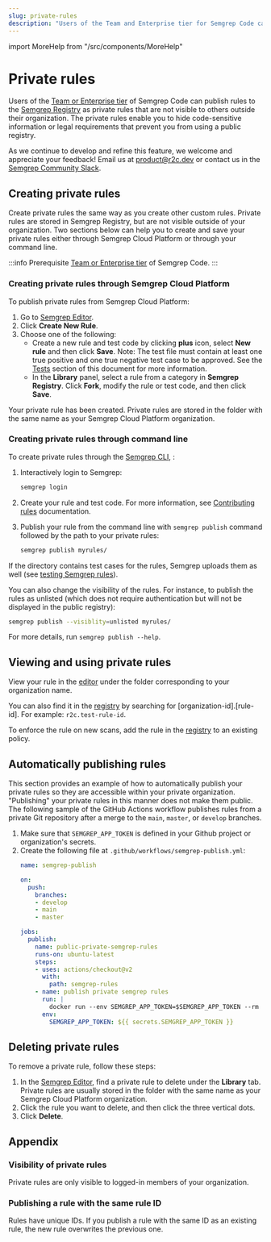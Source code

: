 ```yaml
---
slug: private-rules
description: "Users of the Team and Enterprise tier for Semgrep Code can publish rules to the Semgrep Registry that are not visible to others outside their organization. This can be useful for organizations where rules may contain code-sensitive information or legal requirements prevent using a public registry."
---
```


import MoreHelp from "/src/components/MoreHelp"

# Private rules

Users of the [Team or Enterprise tier](https://semgrep.dev/pricing) of Semgrep Code can publish rules to the [Semgrep Registry](https://semgrep.dev/explore) as private rules that are not visible to others outside their organization. The private rules enable you to hide code-sensitive information or legal requirements that prevent you from using a public registry.

As we continue to develop and refine this feature, we welcome and appreciate your feedback! Email us at [product@r2c.dev](mailto:product@r2c.dev) or contact us in the [Semgrep Community Slack](https://go.semgrep.dev/slack).

## Creating private rules

Create private rules the same way as you create other custom rules. Private rules are stored in Semgrep Registry, but are not visible outside of your organization. Two sections below can help you to create and save your private rules either through Semgrep Cloud Platform or through your command line.

:::info Prerequisite
[Team or Enterprise tier](https://semgrep.dev/pricing) of Semgrep Code.
:::

### Creating private rules through Semgrep Cloud Platform

To publish private rules from Semgrep Cloud Platform:

1. Go to [Semgrep Editor](https://semgrep.dev/orgs/-/editor).
1. Click <i className="fa-solid fa-file-plus-minus inline_svg"></i> **Create New Rule**.
1. Choose one of the following:
    - Create a new rule and test code by clicking <i class="fa-solid fa-circle-plus"></i> **plus** icon, select **New rule** and then click <i className="fa-solid fa-floppy-disk inline_svg"></i> **Save**. Note: The test file must contain at least one true positive and one true negative test case to be approved. See the [Tests](#tests) section of this document for more information.
    - In the <i class="fa-solid fa-server"></i> **Library** panel, select a rule from a category in **Semgrep Registry**. Click <i className="fa-solid fa-code-branch inline_svg"></i> **Fork**, modify the rule or test code, and then click <i className="fa-solid fa-floppy-disk inline_svg"></i> **Save**.

Your private rule has been created. Private rules are stored in the folder with the same name as your Semgrep Cloud Platform organization.

### Creating private rules through command line

To create private rules through the [Semgrep CLI](/getting-started/), :

1. Interactively login to Semgrep:

    ```sh
    semgrep login
    ```
1. Create your rule and test code. For more information, see [Contributing rules](/contributing/contributing-to-semgrep-rules-repository/) documentation.
1. Publish your rule from the command line with `semgrep publish` command followed by the path to your private rules:

    ```sh
    semgrep publish myrules/
    ```

If the directory contains test cases for the rules, Semgrep uploads them as well (see [testing Semgrep rules](../../writing-rules/testing-rules)).

You can also change the visibility of the rules. For instance, to publish the rules as unlisted (which does not require authentication but will not be displayed in the public registry):

```sh
semgrep publish --visiblity=unlisted myrules/
```

For more details, run `semgrep publish --help`.

## Viewing and using private rules

View your rule in the [editor](https://semgrep.dev/orgs/-/editor) under the folder corresponding to your organization name. 

You can also find it in the [registry](https://semgrep.dev/explore) by searching for [organization-id].[rule-id]. For example: `r2c.test-rule-id`. 

To enforce the rule on new scans, add the rule in the [registry](https://semgrep.dev/explore) to an existing policy.

## Automatically publishing rules

This section provides an example of how to automatically publish your private rules so they are accessible within your private organization. "Publishing" your private rules in this manner does not make them public. The following sample of the GitHub Actions workflow publishes rules from a private Git repository after a merge to the `main`, `master`, or `develop` branches.

1. Make sure that `SEMGREP_APP_TOKEN` is defined in your Github project or organization's secrets.
2. Create the following file at `.github/workflows/semgrep-publish.yml`:
    ```yaml
    name: semgrep-publish

    on:
      push:
        branches:
        - develop
        - main
        - master

    jobs:
      publish:
        name: public-private-semgrep-rules
        runs-on: ubuntu-latest
        steps:
        - uses: actions/checkout@v2
          with:
            path: semgrep-rules
        - name: publish private semgrep rules
          run: |
            docker run --env SEMGREP_APP_TOKEN=$SEMGREP_APP_TOKEN --rm -v ${GITHUB_WORKSPACE}/semgrep-rules:/src returntocorp/semgrep:develop semgrep publish --visibility=org_private /src/private_rule_dir
          env:
            SEMGREP_APP_TOKEN: ${{ secrets.SEMGREP_APP_TOKEN }}
    ```

## Deleting private rules

To remove a private rule, follow these steps:

1. In the [Semgrep Editor](https://semgrep.dev/orgs/-/editor), find a private rule to delete under the <i class="fa-solid fa-server"></i> **Library** tab. Private rules are usually stored in the folder with the same name as your Semgrep Cloud Platform organization.
1. Click the rule you want to delete, and then click the <i class="fa-solid fa-ellipsis-vertical"></i> three vertical dots.
1. Click <i class="fa-regular fa-trash-can"></i> **Delete**.

## Appendix

### Visibility of private rules

Private rules are only visible to logged-in members of your organization.

### Publishing a rule with the same rule ID

Rules have unique IDs. If you publish a rule with the same ID as an existing rule, the new rule overwrites the previous one.

<MoreHelp />
